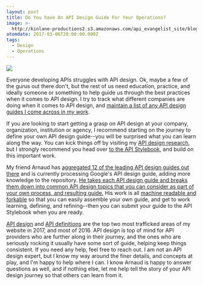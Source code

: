 ```yaml
---
layout: post
title: Do You have An API Design Guide For Your Operations?
image: >-
  http://kinlane-productions2.s3.amazonaws.com/api_evangelist_site/blog/screen_shot_2017_03_04_at_11.11.44_pm.png
atomdate: 2017-03-06T20:00:00.000Z
tags:
  - Design
  - Operations
---
```

[![](http://kinlane-productions2.s3.amazonaws.com/api_evangelist_site/blog/screen_shot_2017_03_04_at_11.11.44_pm.png)](http://apistylebook.com/)

Everyone developing APIs struggles with API design. Ok, maybe a few of the gurus out there don't, but the rest of us need education, practice, and ideally someone or something to help guide us through the best practices when it comes to API design. I try to track what different companies are doing when it comes to API design, and [maintain a list of any API design guides I come across in my work](http://design.apievangelist.com/tools/design-guides/).

If you are looking to start getting a grasp on API design at your company, organization, institution or agency, I recommend starting on the journey to define your own API design guide--you will be surprised what you can learn along the way. You can kick things off by visiting my [API design research](http://design.apievangelist.com), but I strongly recommend you head over [to the API Stylebook](http://apistylebook.com/), and build on this important work.

My friend Arnaud has [aggregated 12 of the leading API design guides out there](http://apistylebook.com/design/guidelines/) and is currently processing Google's API design guide, adding more knowledge to the repository. [He takes each API design guide and breaks them down into common API design topics that you can consider as part of your own process, and resulting guide.](http://apistylebook.com/design/topics/) His work is all [machine readable and forkable](https://github.com/arno-di-loreto/apistylebook.com) so that you can easily assemble your own guide, and get to work learning, defining, and refining--then you can submit your guide to the API Stylebook when you are ready.

[API design](http://design.apievangelist.com/) and [API definitions](http://definitions.apievangelist.com/) are the top two most trafficked areas of my website in 2017, and most of 2016. API design is top of mind for API providers who are further along in their journey, and the ones who are seriously rocking it usually have some sort of guide, helping keep things consistent. If you need any help, feel free to reach out. I am not an API design expert, but I know my way around the finer details, and concepts at play, and I'm happy to help where I can. I know Arnaud is happy to answer questions as well, and if nothing else, let me help tell the story of your API design journey so that others can learn from it.